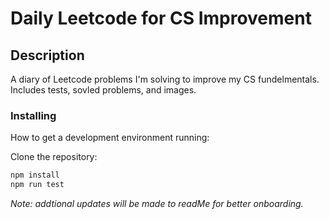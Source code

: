# Daily Leetcode for CS Improvement

## Description

A diary of Leetcode problems I'm solving to improve my CS fundelmentals. Includes tests, sovled problems, and images.

### Installing

How to get a development environment running:

Clone the repository:

```bash
npm install
npm run test
```

*Note: addtional updates will be made to readMe for better onboarding.* 
